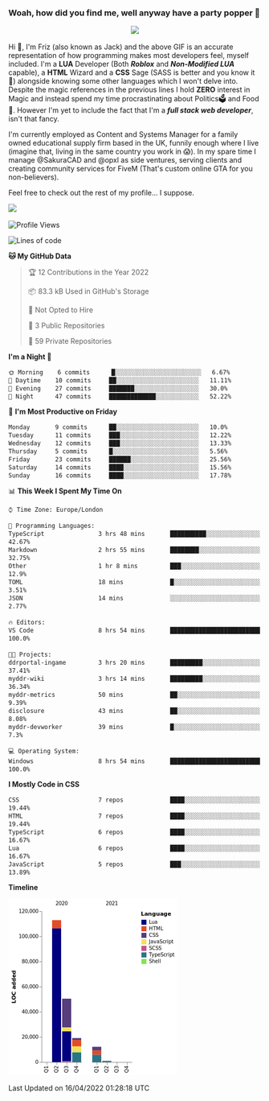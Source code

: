 ### Woah, how did you find me, well anyway have a party popper 🎉

<p align="center">
  <img  src="https://66.media.tumblr.com/d2766024a15e8c140bf20f314664eed2/d1615166bf58615c-d8/s400x600/aabc473a64edc43599d5345fd1e9e792d66ecc48.gifv">
</p>

Hi :wave:, I'm Friz (also known as Jack) and the above GIF is an accurate representation of how programming makes most developers feel, myself included. I'm a **LUA** Developer (Both ***Roblox*** and ***Non-Modified LUA*** capable), a **HTML** Wizard and a **CSS** Sage (SASS is better and you know it :pray:) alongside knowing some other languages which I won't delve into. Despite the magic references in the previous lines I hold **ZERO** interest in Magic and instead spend my time procrastinating about Politics🗳️ and Food🍔. However I'm yet to include the fact that I'm a ***full stack web developer***, isn't that fancy.

I'm currently employed as Content and Systems Manager for a family owned educational supply firm based in the UK, funnily enough where I live (imagine that, living in the same country you work in 😱). In my spare time I manage @SakuraCAD and @opxl as side ventures, serving clients and creating community services for FiveM (That's custom online GTA for you non-believers).

Feel free to check out the rest of my profile... I suppose.

<a href="https://github.com/anuraghazra/github-readme-stats">
  <img  src="https://github-readme-stats.vercel.app/api?username=JackOPXL&count_private=true&show_icons=true&theme=tokyonight" />
</a>



<!--START_SECTION:waka-->
![Profile Views](http://img.shields.io/badge/Profile%20Views-0-blue)

![Lines of code](https://img.shields.io/badge/From%20Hello%20World%20I%27ve%20Written-190%20Thousand%20lines%20of%20code-blue)

**🐱 My GitHub Data** 

> 🏆 12 Contributions in the Year 2022
 > 
> 📦 83.3 kB Used in GitHub's Storage 
 > 
> 🚫 Not Opted to Hire
 > 
> 📜 3 Public Repositories 
 > 
> 🔑 59 Private Repositories  
 > 
**I'm a Night 🦉** 

```text
🌞 Morning    6 commits      █░░░░░░░░░░░░░░░░░░░░░░░░   6.67% 
🌆 Daytime    10 commits     ██░░░░░░░░░░░░░░░░░░░░░░░   11.11% 
🌃 Evening    27 commits     ███████░░░░░░░░░░░░░░░░░░   30.0% 
🌙 Night      47 commits     █████████████░░░░░░░░░░░░   52.22%

```
📅 **I'm Most Productive on Friday** 

```text
Monday       9 commits      ██░░░░░░░░░░░░░░░░░░░░░░░   10.0% 
Tuesday      11 commits     ███░░░░░░░░░░░░░░░░░░░░░░   12.22% 
Wednesday    12 commits     ███░░░░░░░░░░░░░░░░░░░░░░   13.33% 
Thursday     5 commits      █░░░░░░░░░░░░░░░░░░░░░░░░   5.56% 
Friday       23 commits     ██████░░░░░░░░░░░░░░░░░░░   25.56% 
Saturday     14 commits     ████░░░░░░░░░░░░░░░░░░░░░   15.56% 
Sunday       16 commits     ████░░░░░░░░░░░░░░░░░░░░░   17.78%

```


📊 **This Week I Spent My Time On** 

```text
⌚︎ Time Zone: Europe/London

💬 Programming Languages: 
TypeScript               3 hrs 48 mins       ██████████░░░░░░░░░░░░░░░   42.67% 
Markdown                 2 hrs 55 mins       ████████░░░░░░░░░░░░░░░░░   32.75% 
Other                    1 hr 8 mins         ███░░░░░░░░░░░░░░░░░░░░░░   12.9% 
TOML                     18 mins             █░░░░░░░░░░░░░░░░░░░░░░░░   3.51% 
JSON                     14 mins             ░░░░░░░░░░░░░░░░░░░░░░░░░   2.77%

🔥 Editors: 
VS Code                  8 hrs 54 mins       █████████████████████████   100.0%

🐱‍💻 Projects: 
ddrportal-ingame         3 hrs 20 mins       █████████░░░░░░░░░░░░░░░░   37.41% 
myddr-wiki               3 hrs 14 mins       █████████░░░░░░░░░░░░░░░░   36.34% 
myddr-metrics            50 mins             ██░░░░░░░░░░░░░░░░░░░░░░░   9.39% 
disclosure               43 mins             ██░░░░░░░░░░░░░░░░░░░░░░░   8.08% 
myddr-devworker          39 mins             █░░░░░░░░░░░░░░░░░░░░░░░░   7.3%

💻 Operating System: 
Windows                  8 hrs 54 mins       █████████████████████████   100.0%

```

**I Mostly Code in CSS** 

```text
CSS                      7 repos             ████░░░░░░░░░░░░░░░░░░░░░   19.44% 
HTML                     7 repos             ████░░░░░░░░░░░░░░░░░░░░░   19.44% 
TypeScript               6 repos             ████░░░░░░░░░░░░░░░░░░░░░   16.67% 
Lua                      6 repos             ████░░░░░░░░░░░░░░░░░░░░░   16.67% 
JavaScript               5 repos             ███░░░░░░░░░░░░░░░░░░░░░░   13.89%

```


**Timeline**

![Chart not found](https://raw.githubusercontent.com/JackOPXL/JackOPXL/master/charts/bar_graph.png) 


 Last Updated on 16/04/2022 01:28:18 UTC
<!--END_SECTION:waka-->

